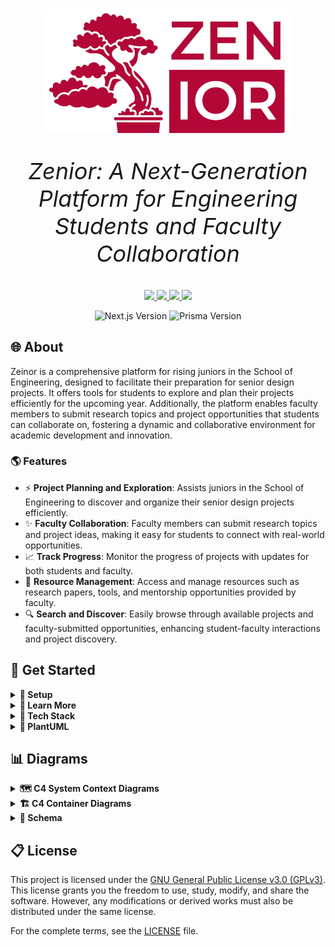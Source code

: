 <p align="center">
  <img src="./public/images/logo-nobg.png" alt="Zeinor Logo" width="400" style="border-radius: 20px;">
</p>

<p align="center" style="font-size: 36px;">
  <em> Zenior: A Next-Generation Platform for Engineering Students and Faculty Collaboration</em>
</p>

<p align="center">
    <a href="https://github.com/CSEN-SCU/csen-174-f24-project-zenior/releases" alt="Pre-release">
        <img src="https://img.shields.io/badge/release-v0.1.0--alpha-orange" />
    </a>
    <a href="https://github.com/CSEN-SCU/csen-174-f24-project-zenior/blob/main/LICENSE" alt="License Badge">
        <img src="https://img.shields.io/github/license/CSEN-SCU/csen-174-f24-project-zenior" />
    </a>
    <a href="https://github.com/CSEN-SCU/csen-174-f24-project-zenior/commits" alt="Last Commit">
        <img src="https://img.shields.io/github/last-commit/CSEN-SCU/csen-174-f24-project-zenior" />
    </a>
    <a href="https://github.com/CSEN-SCU/csen-174-f24-project-zenior/graphs/contributors" alt="Contributors">
        <img src="https://img.shields.io/github/contributors/CSEN-SCU/csen-174-f24-project-zenior" />
    </a>
</p>

<p align="center">
    <img src="https://img.shields.io/badge/Next.js-15.0.2-blue" alt="Next.js Version"/>
    <img src="https://img.shields.io/badge/Prisma-5.22-blue" alt="Prisma Version"/>
</p>

## 🌐 About

Zeinor is a comprehensive platform for rising juniors in the School of Engineering, designed to facilitate their preparation for senior design projects. It offers tools for students to explore and plan their projects efficiently for the upcoming year. Additionally, the platform enables faculty members to submit research topics and project opportunities that students can collaborate on, fostering a dynamic and collaborative environment for academic development and innovation.

### 🌎 Features

- ⚡ **Project Planning and Exploration**: Assists juniors in the School of Engineering to discover and organize their senior design projects efficiently.
- ✨ **Faculty Collaboration**: Faculty members can submit research topics and project ideas, making it easy for students to connect with real-world opportunities.
- 📈 **Track Progress**: Monitor the progress of projects with updates for both students and faculty.
- 💼 **Resource Management**: Access and manage resources such as research papers, tools, and mentorship opportunities provided by faculty.
- 🔍 **Search and Discover**: Easily browse through available projects and faculty-submitted opportunities, enhancing student-faculty interactions and project discovery.

## 🚀 Get Started

<details>
  <summary><strong>🔧 Setup </strong></summary>

<br>

🔑 **Environment Setup:** 

  Get the `.env` file from the Zenior administrators and place it in the root of the project (next to `package.json`).

💻 **Install Dependencies:** 

Run the following command to install the necessary packages:  

   ```bash  
   npm install  
   ```

🏭 **Generate Prisma Client:**  

   Run this command to generate the Prisma client:  

   ```bash  
   npx prisma generate  
   ```

📶 **Run the Development Server:**  

   Start the development server with:  

   ```bash  
   npm run dev  
   ```  
   Then open [http://localhost:3000](http://localhost:3000) in your browser.

📊 **Optional: Run Prisma Studio:** 

   To visually work with the database, run:  

   ```bash  
   npx prisma studio  
   ```

</details>

<details>
  <summary><strong>🔰 Learn More</strong></summary>

  <br>

To learn more about the technology used in this project, take a look at the following resources:

![Next.js](https://img.shields.io/badge/Next.js-000000?style=for-the-badge&logo=nextdotjs&logoColor=white)  **[Next.js Documentation:](https://nextjs.org/docs)** Learn about Next.js features and API.

![Next.js](https://img.shields.io/badge/Next.js-000000?style=for-the-badge&logo=nextdotjs&logoColor=white)  **[Learn Next.js:](https://nextjs.org/learn)** An interactive Next.js tutorial.

![React](https://img.shields.io/badge/React-61DAFB?style=for-the-badge&logo=react&logoColor=white)  **[React Docs:](https://react.dev/)** React documentation with examples and references.

![Tailwind CSS](https://img.shields.io/badge/Tailwind_CSS-06B6D4?style=for-the-badge&logo=tailwindcss&logoColor=white)  **[Tailwind CSS Documentation:](https://tailwindcss.com/docs)** Learn how to use Tailwind utility classes.

![Prisma](https://img.shields.io/badge/Prisma-2D3748?style=for-the-badge&logo=prisma&logoColor=white)  **[Prisma Documentation:](https://www.prisma.io/docs/orm)** Learn about Prisma ORM.

![Supabase](https://img.shields.io/badge/Supabase-3ECF8E?style=for-the-badge&logo=supabase&logoColor=white)  **[Supabase Documentation:](https://supabase.com/docs)** Learn about Supabase tools and features.

![Shadcn/ui](https://img.shields.io/badge/Shadcn/ui-282C34?style=for-the-badge&logo=react&logoColor=white)  **[Shadcn/ui Documentation:](https://ui.shadcn.com/docs)** Learn about Shadcn/ui components and examples.

</details>

<details>
    <summary><strong>📎 Tech Stack </strong></summary>
<br>

🔹 **React:** React is a JavaScript library for building user interfaces. It is backed by a large company and maintained by a community of individual developers, making it both reliable and open, with a large number of libraries and tools available. Compared to Vue, Angular, and Svelte (other popular frontend frameworks), React is the most popular and has the most libraries and packages available. It's also the most widely used frontend framework in the industry, making it a great skill to learn.

🔹 **Next.js:** Next.js is a React framework that provides a solution for server-side rendering, static site generation, and more. It's backed by Vercel, a company that provides hosting and ecosystem for React and Next.js.

🔹 **Prisma:** Prisma is a modern database toolkit that makes it easy to work with databases. It provides an ORM (Object-Relational Mapping) that allows you to interact with the database using JavaScript objects. It also provides a schema migration tool that allows you to easily update the database schema. Prisma is a great choice for this project because it provides a simple and easy-to-use API for working with databases and a studio web client to visually interact with the database without the need to share Supabase accounts and credentials.

🔹 **Supabase:** Supabase is an open-source alternative to Firebase that provides a suite of tools for building web applications. It includes a database, authentication, and storage services, as well as a real-time subscription service. Supabase is a great choice for this project because it is free and open source, which doesn't tie us to a proprietary platform and allows us to host the database ourselves if we decide to. Compared to Firebase, Supabase is more open and flexible, and it provides a more modern and developer-friendly API that integrates with Prisma and allows us to easily switch database providers.

🔹 **Tailwind CSS:** Tailwind CSS is a utility-first CSS framework that provides a set of utility classes that can be used to style HTML elements. It is a great choice for this project because it allows us to quickly style the UI without writing custom CSS. It also provides a consistent and maintainable way to style the UI, making it easy to update and modify the styles as needed. Compared to other CSS frameworks like Bootstrap and Material-UI, Tailwind CSS is more flexible and customizable, allowing us to create a unique and modern design for the project that doesn't look like a generic template.

🔹 **Shadcn/ui:** Shadcn/ui is a React component library that provides a set of reusable UI components that can be used to build web applications. It is a great choice for this project because it provides a set of modern and responsive components that can be easily customized and styled using Tailwind CSS. It also provides a consistent and cohesive design for the project, making it easy to create a professional and polished UI. Compared to other component libraries like Material-UI and Ant Design, Shadcn/ui is more lightweight and flexible, allowing us to easily integrate it with Tailwind CSS and customize the components to fit the design of the project. It also gives us the access to the source code of the used components, which allows us to change and modify them as needed, to achieve a unique design for the project.

</details>

<details>
  <summary><strong>🍃 PlantUML</strong></summary>
<br>

The `diagrams` folder will hold diagrams that may change over time. Check out [PlantUML](https://plantuml.com/) to create and manage diagrams.

🌱 **Setup PlantUML in VS Code**  
- Install the "PlantUML" VS Code extension.  
- In settings, configure the following:  
  - **Plantuml: Server** → `https://www.plantuml.com/plantuml`.  
  - **PlantUML: Render** → Set to **PlantUML Server**.  
- Ensure **Java** is installed on your system.

🌿 **Preview, Export, and Organize Diagrams**  
- Use the command palette (`Ctrl + Shift + P` or `Cmd + Shift + P` on Mac), and select:  
  - **"PlantUML: Preview Current Diagram"** to preview your diagram.  
  - **"PlantUML: Save Current Diagram As..."** to export the diagram in your preferred image format.  
- Set **PlantUML: Export Out Dir** in settings to `./diagrams/images` to ensure all exported images are saved in the correct folder.  
- (Optional) Set **PlantUML: Diagrams Root** in VS Code settings to your diagrams folder (e.g., `./diagrams`) for better organization.

🌳 **Create C4 Model Diagrams**  
- Use the [C4-PlantUML library](https://github.com/plantuml-stdlib/C4-PlantUML) to create C4 diagrams. This ensures you always use the latest version of the library directly from GitHub without managing local files.
- Include the library in your `.puml` file by adding:  

  ```bash
  !include https://raw.githubusercontent.com/plantuml-stdlib/C4-PlantUML/master/C4_Container.puml
  ```

</details>


## 📊 Diagrams

<details>
  <summary><strong>🗺️  C4 System Context Diagrams</strong></summary>

<img src="public/images/systemcontext2.png" alt="System Context Diagram 2" width="1200px">

<img src="diagrams/images/systemcontext/systemcontext.png" alt="System Context Diagram" width="1200px">

</details>

<details>
  <summary><strong>🏗️ C4 Container Diagrams</strong></summary>

<img src="public/images/container2.png" alt="Container Diagram 2" width="1200px">

<img src="diagrams/images/containerdiagram/containerdiagram.png" alt="Container Diagram" width="1200px">

</details>

<details>
  <summary><strong>💠 Schema</strong></summary>

<img src="diagrams/images/schemaupdate/schemaupdate.png" alt="Database Schema" width="1200px">

</details>

## 📋 License

This project is licensed under the [GNU General Public License v3.0 (GPLv3)](https://www.gnu.org/licenses/gpl-3.0.html). This license grants you the freedom to use, study, modify, and share the software. However, any modifications or derived works must also be distributed under the same license.

For the complete terms, see the [LICENSE](./LICENSE) file.
